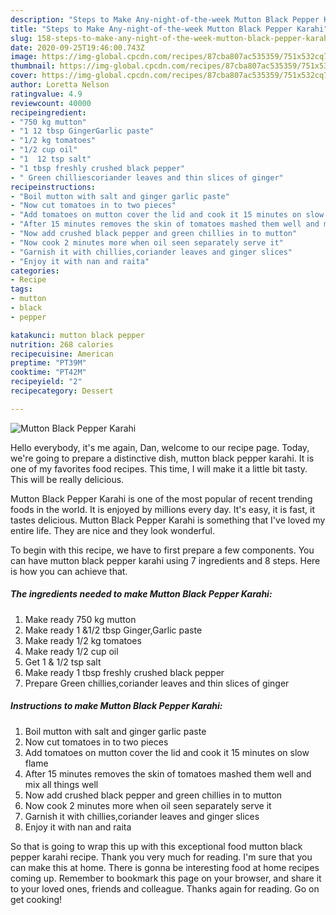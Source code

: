 ```yaml
---
description: "Steps to Make Any-night-of-the-week Mutton Black Pepper Karahi"
title: "Steps to Make Any-night-of-the-week Mutton Black Pepper Karahi"
slug: 158-steps-to-make-any-night-of-the-week-mutton-black-pepper-karahi
date: 2020-09-25T19:46:00.743Z
image: https://img-global.cpcdn.com/recipes/87cba807ac535359/751x532cq70/mutton-black-pepper-karahi-recipe-main-photo.jpg
thumbnail: https://img-global.cpcdn.com/recipes/87cba807ac535359/751x532cq70/mutton-black-pepper-karahi-recipe-main-photo.jpg
cover: https://img-global.cpcdn.com/recipes/87cba807ac535359/751x532cq70/mutton-black-pepper-karahi-recipe-main-photo.jpg
author: Loretta Nelson
ratingvalue: 4.9
reviewcount: 40000
recipeingredient:
- "750 kg mutton"
- "1 12 tbsp GingerGarlic paste"
- "1/2 kg tomatoes"
- "1/2 cup oil"
- "1  12 tsp salt"
- "1 tbsp freshly crushed black pepper"
- " Green chilliescoriander leaves and thin slices of ginger"
recipeinstructions:
- "Boil mutton with salt and ginger garlic paste"
- "Now cut tomatoes in to two pieces"
- "Add tomatoes on mutton cover the lid and cook it 15 minutes on slow flame"
- "After 15 minutes removes the skin of tomatoes mashed them well and mix all things well"
- "Now add crushed black pepper and green chillies in to mutton"
- "Now cook 2 minutes more when oil seen separately serve it"
- "Garnish it with chillies,coriander leaves and ginger slices"
- "Enjoy it with nan and raita"
categories:
- Recipe
tags:
- mutton
- black
- pepper

katakunci: mutton black pepper 
nutrition: 268 calories
recipecuisine: American
preptime: "PT39M"
cooktime: "PT42M"
recipeyield: "2"
recipecategory: Dessert

---
```



![Mutton Black Pepper Karahi](https://img-global.cpcdn.com/recipes/87cba807ac535359/751x532cq70/mutton-black-pepper-karahi-recipe-main-photo.jpg)

Hello everybody, it's me again, Dan, welcome to our recipe page. Today, we're going to prepare a distinctive dish, mutton black pepper karahi. It is one of my favorites food recipes. This time, I will make it a little bit tasty. This will be really delicious.

Mutton Black Pepper Karahi is one of the most popular of recent trending foods in the world. It is enjoyed by millions every day. It's easy, it is fast, it tastes delicious. Mutton Black Pepper Karahi is something that I've loved my entire life. They are nice and they look wonderful.




To begin with this recipe, we have to first prepare a few components. You can have mutton black pepper karahi using 7 ingredients and 8 steps. Here is how you can achieve that.

<!--inarticleads1-->

##### The ingredients needed to make Mutton Black Pepper Karahi:

1. Make ready 750 kg mutton
1. Make ready 1 &amp;1/2 tbsp Ginger,Garlic paste
1. Make ready 1/2 kg tomatoes
1. Make ready 1/2 cup oil
1. Get 1 &amp; 1/2 tsp salt
1. Make ready 1 tbsp freshly crushed black pepper
1. Prepare  Green chillies,coriander leaves and thin slices of ginger




<!--inarticleads2-->

##### Instructions to make Mutton Black Pepper Karahi:

1. Boil mutton with salt and ginger garlic paste
1. Now cut tomatoes in to two pieces
1. Add tomatoes on mutton cover the lid and cook it 15 minutes on slow flame
1. After 15 minutes removes the skin of tomatoes mashed them well and mix all things well
1. Now add crushed black pepper and green chillies in to mutton
1. Now cook 2 minutes more when oil seen separately serve it
1. Garnish it with chillies,coriander leaves and ginger slices
1. Enjoy it with nan and raita




So that is going to wrap this up with this exceptional food mutton black pepper karahi recipe. Thank you very much for reading. I'm sure that you can make this at home. There is gonna be interesting food at home recipes coming up. Remember to bookmark this page on your browser, and share it to your loved ones, friends and colleague. Thanks again for reading. Go on get cooking!
